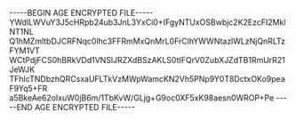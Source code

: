 -----BEGIN AGE ENCRYPTED FILE-----
YWdlLWVuY3J5cHRpb24ub3JnL3YxCi0+IFgyNTUxOSBwbjc2K2EzcFI2MklNT1NL
Q1hMZmltbDJCRFNqc0lhc3FFRmMxQnMrL0FrClhYWWNtazlWLzNjQnRLTzFYM1VT
WCtPdjFCS0hBRkVDd1VNSlJRZXdBSzAKLS0tIFQrV0ZubXJZdTB1RmUrR21JeWJK
TFhIcTNDbzhQRCsxaUFLTkVzMWpWamcKN2Vh5PNp9Y0T8DctxOKo9peaF9Yq5+FR
a5BkeAe62oIxuW0jB6m/1TbKvW/GLjg+G9oc0XF5xK98aesn0WROP+Pe
-----END AGE ENCRYPTED FILE-----

